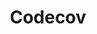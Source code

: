 ---
codehost: https://github.com/https://github.com/codecov
guide: https://github.com/codecov/media/tree/master/logos
images:
- codecovio-icon.svg
- codecovio-ar21.svg
logohandle: codecovio
sort: codecov
title: Codecov
twitter: https://x.com/codecov
website: https://codecov.io/
---